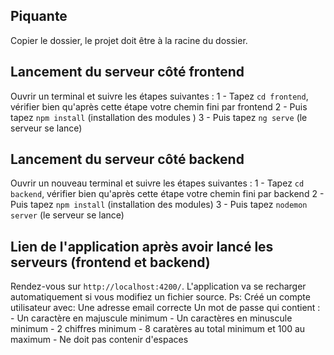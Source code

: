 ## Piquante 

Copier le dossier, le projet doit être à la racine du dossier.

## Lancement du serveur côté frontend
Ouvrir un terminal et suivre les étapes suivantes :
1 - Tapez `cd frontend`, vérifier bien qu'après cette étape votre chemin fini par frontend
2 - Puis tapez `npm install` (installation des modules )
3 - Puis tapez `ng serve` (le serveur se lance)


## Lancement du serveur côté backend

Ouvrir un nouveau terminal et suivre les étapes suivantes :
1 - Tapez `cd backend`, vérifier bien qu'après cette étape votre chemin fini par backend
2 - Puis tapez `npm install` (installation des modules)
3 - Puis tapez `nodemon server` (le serveur se lance)

## Lien de l'application après avoir lancé les serveurs (frontend et backend) 

Rendez-vous sur `http://localhost:4200/`. L'application va se recharger automatiquement si vous modifiez un fichier source.
Ps: Créé un compte utilisateur avec:
Une adresse email correcte
Un mot de passe qui contient :
    - Un caractère en majuscule minimum
    - Un caractères en minuscule minimum
    - 2 chiffres minimum
    - 8 caratères au total minimum et 100 au maximum
    - Ne doit pas contenir d'espaces